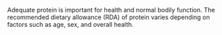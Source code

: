 Adequate protein is important for health and normal bodily function. The recommended dietary allowance (RDA) of protein varies depending on factors such as age, sex, and overall health.
